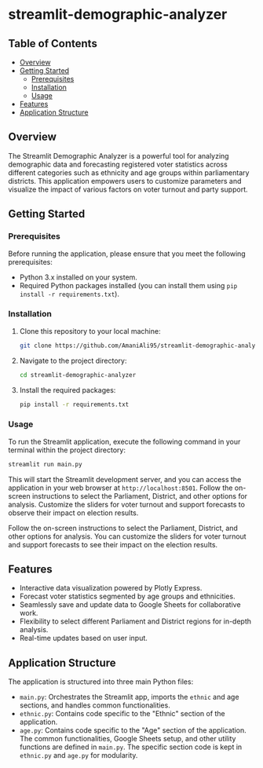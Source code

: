 # streamlit-demographic-analyzer

## Table of Contents
- [Overview](#overview)
- [Getting Started](#getting-started)
   - [Prerequisites](#prerequisites) 
   - [Installation](#installation)
   - [Usage](#usage)
- [Features](#features)
- [Application Structure](#application-structure)

## Overview
The Streamlit Demographic Analyzer is a powerful tool for analyzing demographic data and forecasting registered voter statistics across different categories such as ethnicity and age groups within parliamentary districts. This application empowers users to customize parameters and visualize the impact of various factors on voter turnout and party support.

## Getting Started
### Prerequisites
Before running the application, please ensure that you meet the following prerequisites:
- Python 3.x installed on your system.
- Required Python packages installed (you can install them using `pip install -r requirements.txt`).

### Installation
1. Clone this repository to your local machine:
   ```bash
   git clone https://github.com/AmaniAli95/streamlit-demographic-analyzer.git
   ```
2. Navigate to the project directory:
   ```bash
   cd streamlit-demographic-analyzer
   ```
3. Install the required packages:
   ```bash
   pip install -r requirements.txt
   ```

### Usage
To run the Streamlit application, execute the following command in your terminal within the project directory:
```bash
streamlit run main.py
```

This will start the Streamlit development server, and you can access the application in your web browser at `http://localhost:8501`. Follow the on-screen instructions to select the Parliament, District, and other options for analysis. Customize the sliders for voter turnout and support forecasts to observe their impact on election results.

Follow the on-screen instructions to select the Parliament, District, and other options for analysis. You can customize the sliders for voter turnout and support forecasts to see their impact on the election results.

## Features
- Interactive data visualization powered by Plotly Express.
- Forecast voter statistics segmented by age groups and ethnicities.
- Seamlessly save and update data to Google Sheets for collaborative work.
- Flexibility to select different Parliament and District regions for in-depth analysis.
- Real-time updates based on user input.

## Application Structure
The application is structured into three main Python files:

- `main.py`: Orchestrates the Streamlit app, imports the `ethnic` and age sections, and handles common functionalities.
- `ethnic.py`: Contains code specific to the "Ethnic" section of the application.
- `age.py`: Contains code specific to the "Age" section of the application.
The common functionalities, Google Sheets setup, and other utility functions are defined in `main.py`. The specific section code is kept in `ethnic.py` and `age.py` for modularity.
